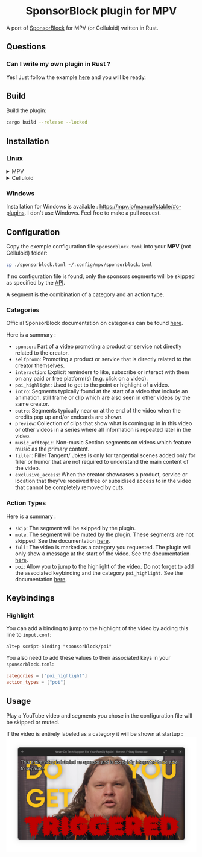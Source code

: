 <h1 align="center">SponsorBlock plugin for MPV</h1>

A port of [SponsorBlock](https://github.com/ajayyy/SponsorBlock) for MPV (or Celluloid) written in Rust.

## Questions

### Can I write my own plugin in Rust ?

Yes! Just follow the example [here](https://crates.io/crates/mpv-client) and you will be ready.

## Build

Build the plugin:

```bash
cargo build --release --locked
```

## Installation

### Linux

<details>
<summary>MPV</summary>

Copy the lib generated to your `scripts` folder:

```bash
cp ./target/release/libmpv_sponsorblock.so ~/.config/mpv/scripts/sponsorblock.so
```

</details>

<details>
<summary>Celluloid</summary>

Copy the lib generated to your `scripts` folder:

```bash
cp ./target/release/libmpv_sponsorblock.so ~/.config/celluloid/scripts/sponsorblock.so
```

</details>

### Windows

Installation for Windows is available : https://mpv.io/manual/stable/#c-plugins.
I don't use Windows. Feel free to make a pull request.

## Configuration

Copy the exemple configuration file `sponsorblock.toml` into your **MPV** (not Celluloid) folder:
```bash
cp ./sponsorblock.toml ~/.config/mpv/sponsorblock.toml
```

If no configuration file is found, only the sponsors segments will be skipped as specified by the [API](https://wiki.sponsor.ajay.app/w/API_Docs).

A segment is the combination of a category and an action type.

### Categories

Official SponsorBlock documentation on categories can be found [here](https://wiki.sponsor.ajay.app/w/Guidelines#Category_Breakdown).

Here is a summary :
- `sponsor`: Part of a video promoting a product or service not directly related to the creator.
- `selfpromo`: Promoting a product or service that is directly related to the creator themselves.
- `interaction`: Explicit reminders to like, subscribe or interact with them on any paid or free platform(s) (e.g. click on a video).
- `poi_highlight`: Used to get to the point or highlight of a video.
- `intro`: Segments typically found at the start of a video that include an animation, still frame or clip which are also seen in other videos by the same creator.
- `outro`: Segments typically near or at the end of the video when the credits pop up and/or endcards are shown.
- `preview`: Collection of clips that show what is coming up in in this video or other videos in a series where all information is repeated later in the video.
- `music_offtopic`: Non-music Section segments on videos which feature music as the primary content.
- `filler`: Filler Tangent/ Jokes is only for tangential scenes added only for filler or humor that are not required to understand the main content of the video.
- `exclusive_access`: When the creator showcases a product, service or location that they've received free or subsidised access to in the video that cannot be completely removed by cuts.

### Action Types

Here is a summary :
- `skip`: The segment will be skipped by the plugin.
- `mute`: The segment will be muted by the plugin. These segments are not skipped! See the documentation [here](https://wiki.sponsor.ajay.app/w/Mute_Segment).
- `full`: The video is marked as a category you requested. The plugin will only show a message at the start of the video. See the documentation [here](https://wiki.sponsor.ajay.app/w/Full_Video_Labels).
- `poi`: Allow you to jump to the highlight of the video. Do not forget to add the associated keybinding and the category `poi_highlight`. See the documentation [here](https://wiki.sponsor.ajay.app/w/Highlight).

## Keybindings

### Highlight

You can add a binding to jump to the highlight of the video by adding this line to `input.conf`:

```
alt+p script-binding "sponsorblock/poi"
```

You also need to add these values to their associated keys in your `sponsorblock.toml`:

```toml
categories = ["poi_highlight"]
action_types = ["poi"]
```

## Usage

Play a YouTube video and segments you chose in the configuration file will be skipped or muted.

If the video is entirely labeled as a category it will be shown at startup :
![celluloid](images/celluloid.png)
